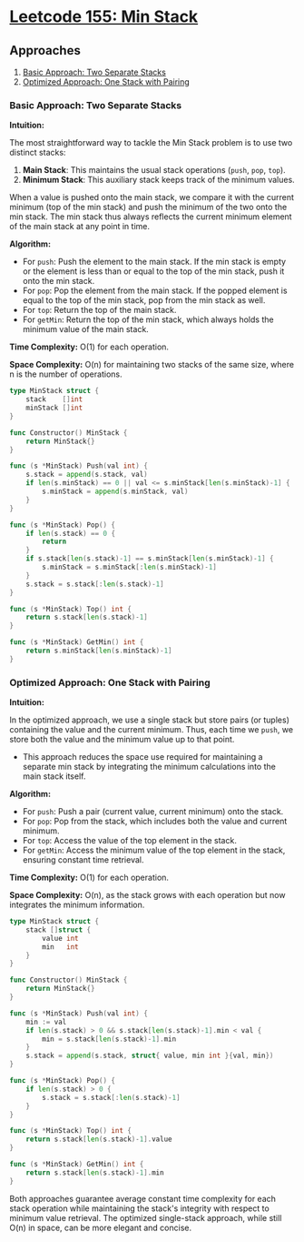 # [Leetcode 155: Min Stack](https://leetcode.com/problems/min-stack/)

## Approaches

1. [Basic Approach: Two Separate Stacks](#basic-approach-two-separate-stacks)
2. [Optimized Approach: One Stack with Pairing](#optimized-approach-one-stack-with-pairing)

### Basic Approach: Two Separate Stacks

**Intuition:**

The most straightforward way to tackle the Min Stack problem is to use two distinct stacks:

1. **Main Stack**: This maintains the usual stack operations (`push`, `pop`, `top`).
2. **Minimum Stack**: This auxiliary stack keeps track of the minimum values.

When a value is pushed onto the main stack, we compare it with the current minimum (top of the min stack) and push the minimum of the two onto the min stack. The min stack thus always reflects the current minimum element of the main stack at any point in time.

**Algorithm:**

- For `push`: Push the element to the main stack. If the min stack is empty or the element is less than or equal to the top of the min stack, push it onto the min stack.
- For `pop`: Pop the element from the main stack. If the popped element is equal to the top of the min stack, pop from the min stack as well.
- For `top`: Return the top of the main stack.
- For `getMin`: Return the top of the min stack, which always holds the minimum value of the main stack.

**Time Complexity:** O(1) for each operation.

**Space Complexity:** O(n) for maintaining two stacks of the same size, where n is the number of operations.

```go
type MinStack struct {
    stack    []int
    minStack []int
}

func Constructor() MinStack {
    return MinStack{}
}

func (s *MinStack) Push(val int) {
    s.stack = append(s.stack, val)
    if len(s.minStack) == 0 || val <= s.minStack[len(s.minStack)-1] {
        s.minStack = append(s.minStack, val)
    }
}

func (s *MinStack) Pop() {
    if len(s.stack) == 0 {
        return
    }
    if s.stack[len(s.stack)-1] == s.minStack[len(s.minStack)-1] {
        s.minStack = s.minStack[:len(s.minStack)-1]
    }
    s.stack = s.stack[:len(s.stack)-1]
}

func (s *MinStack) Top() int {
    return s.stack[len(s.stack)-1]
}

func (s *MinStack) GetMin() int {
    return s.minStack[len(s.minStack)-1]
}
```

### Optimized Approach: One Stack with Pairing

**Intuition:**

In the optimized approach, we use a single stack but store pairs (or tuples) containing the value and the current minimum. Thus, each time we `push`, we store both the value and the minimum value up to that point.

- This approach reduces the space use required for maintaining a separate min stack by integrating the minimum calculations into the main stack itself.

**Algorithm:**

- For `push`: Push a pair (current value, current minimum) onto the stack.
- For `pop`: Pop from the stack, which includes both the value and current minimum.
- For `top`: Access the value of the top element in the stack.
- For `getMin`: Access the minimum value of the top element in the stack, ensuring constant time retrieval.

**Time Complexity:** O(1) for each operation.

**Space Complexity:** O(n), as the stack grows with each operation but now integrates the minimum information.

```go
type MinStack struct {
    stack []struct {
        value int
        min   int
    }
}

func Constructor() MinStack {
    return MinStack{}
}

func (s *MinStack) Push(val int) {
    min := val
    if len(s.stack) > 0 && s.stack[len(s.stack)-1].min < val {
        min = s.stack[len(s.stack)-1].min
    }
    s.stack = append(s.stack, struct{ value, min int }{val, min})
}

func (s *MinStack) Pop() {
    if len(s.stack) > 0 {
        s.stack = s.stack[:len(s.stack)-1]
    }
}

func (s *MinStack) Top() int {
    return s.stack[len(s.stack)-1].value
}

func (s *MinStack) GetMin() int {
    return s.stack[len(s.stack)-1].min
}
```

Both approaches guarantee average constant time complexity for each stack operation while maintaining the stack's integrity with respect to minimum value retrieval. The optimized single-stack approach, while still O(n) in space, can be more elegant and concise.

